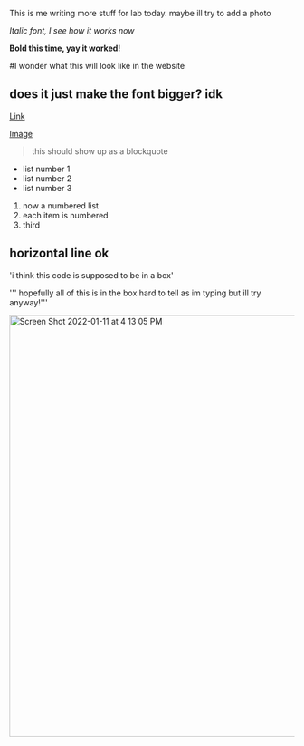 This is me writing more stuff for lab today. maybe ill try to add a photo

*Italic font, I see how it works now*

**Bold this time, yay it worked!**

#I wonder what this will look like in the website

## does it just make the font bigger? idk

[Link](google.com)

[Image](https://commonmark.org/help/images/favicon.png)

> this should show up as a blockquote

* list number 1
* list number 2
* list number 3


1. now a numbered list
2. each item is numbered
3. third

horizontal line ok
---

'i think this code is supposed to be in a box'

''' hopefully all of this is in the box
hard to tell as im typing
but ill try anyway!'''

<img width="744" alt="Screen Shot 2022-01-11 at 4 13 05 PM" src="https://user-images.githubusercontent.com/97640717/149238568-9dec2e38-8b51-4878-a66b-4356cf845136.png">
